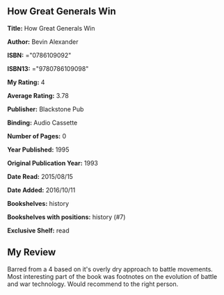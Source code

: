 ## How Great Generals Win

**Title:** How Great Generals Win

**Author:** Bevin Alexander

**ISBN:** ="0786109092"

**ISBN13:** ="9780786109098"

**My Rating:** 4

**Average Rating:** 3.78

**Publisher:** Blackstone Pub

**Binding:** Audio Cassette

**Number of Pages:** 0

**Year Published:** 1995

**Original Publication Year:** 1993

**Date Read:** 2015/08/15

**Date Added:** 2016/10/11

**Bookshelves:** history

**Bookshelves with positions:** history (#7)

**Exclusive Shelf:** read


## My Review

Barred from a 4 based on it's overly dry approach to battle movements. Most interesting part of the book was footnotes on the evolution of battle and war technology. Would recommend to the right person.
